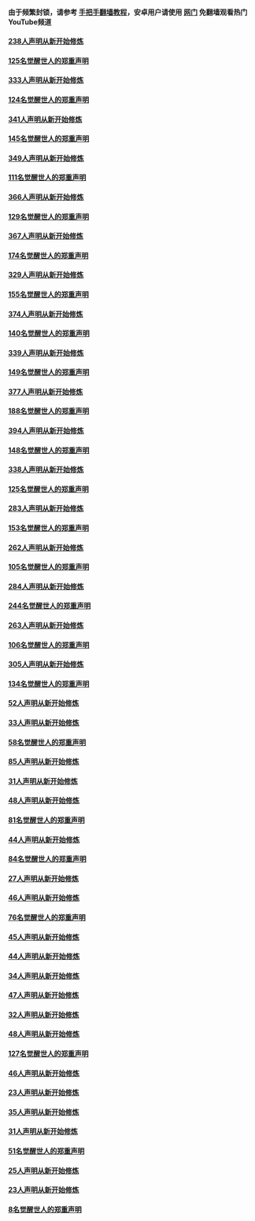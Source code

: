 #### 由于频繁封锁，请参考 [手把手翻墙教程](https://github.com/gfw-breaker/guides/wiki/)，安卓用户请使用 [网门](https://github.com/gfw-breaker/nogfw/blob/master/dl.md?t=07120300) 免翻墙观看热门YouTube频道 

#### [238人声明从新开始修炼](../pages/91/427767.md?t=07120300) 

#### [125名觉醒世人的郑重声明](../pages/91/427766.md?t=07120300) 

#### [333人声明从新开始修炼](../pages/91/427525.md?t=07120300) 

#### [124名觉醒世人的郑重声明](../pages/91/427524.md?t=07120300) 

#### [341人声明从新开始修炼](../pages/91/427255.md?t=07120300) 

#### [145名觉醒世人的郑重声明](../pages/91/427254.md?t=07120300) 

#### [349人声明从新开始修炼](../pages/91/426969.md?t=07120300) 

#### [111名觉醒世人的郑重声明](../pages/91/426968.md?t=07120300) 

#### [366人声明从新开始修炼](../pages/91/426737.md?t=07120300) 

#### [129名觉醒世人的郑重声明](../pages/91/426736.md?t=07120300) 

#### [367人声明从新开始修炼](../pages/91/426421.md?t=07120300) 

#### [174名觉醒世人的郑重声明](../pages/91/426420.md?t=07120300) 

#### [329人声明从新开始修炼](../pages/91/426139.md?t=07120300) 

#### [155名觉醒世人的郑重声明](../pages/91/426138.md?t=07120300) 

#### [374人声明从新开始修炼](../pages/91/425811.md?t=07120300) 

#### [140名觉醒世人的郑重声明](../pages/91/425810.md?t=07120300) 

#### [339人声明从新开始修炼](../pages/91/425690.md?t=07120300) 

#### [149名觉醒世人的郑重声明](../pages/91/425689.md?t=07120300) 

#### [377人声明从新开始修炼](../pages/91/424867.md?t=07120300) 

#### [188名觉醒世人的郑重声明](../pages/91/424866.md?t=07120300) 

#### [394人声明从新开始修炼](../pages/91/423914.md?t=07120300) 

#### [148名觉醒世人的郑重声明](../pages/91/423913.md?t=07120300) 

#### [338人声明从新开始修炼](../pages/91/423540.md?t=07120300) 

#### [125名觉醒世人的郑重声明](../pages/91/423539.md?t=07120300) 

#### [283人声明从新开始修炼](../pages/91/423296.md?t=07120300) 

#### [153名觉醒世人的郑重声明](../pages/91/423295.md?t=07120300) 

#### [262人声明从新开始修炼](../pages/91/423004.md?t=07120300) 

#### [105名觉醒世人的郑重声明](../pages/91/423003.md?t=07120300) 

#### [284人声明从新开始修炼](../pages/91/422707.md?t=07120300) 

#### [244名觉醒世人的郑重声明](../pages/91/422706.md?t=07120300) 

#### [263人声明从新开始修炼](../pages/91/422553.md?t=07120300) 

#### [106名觉醒世人的郑重声明](../pages/91/422552.md?t=07120300) 

#### [305人声明从新开始修炼](../pages/91/422153.md?t=07120300) 

#### [134名觉醒世人的郑重声明](../pages/91/422152.md?t=07120300) 

#### [52人声明从新开始修炼](../pages/91/421846.md?t=07120300) 

#### [33人声明从新开始修炼](../pages/91/421804.md?t=07120300) 

#### [58名觉醒世人的郑重声明](../pages/91/421845.md?t=07120300) 

#### [85人声明从新开始修炼](../pages/91/421769.md?t=07120300) 

#### [31人声明从新开始修炼](../pages/91/421763.md?t=07120300) 

#### [48人声明从新开始修炼](../pages/91/421605.md?t=07120300) 

#### [81名觉醒世人的郑重声明](../pages/91/421656.md?t=07120300) 

#### [44人声明从新开始修炼](../pages/91/421544.md?t=07120300) 

#### [84名觉醒世人的郑重声明](../pages/91/421543.md?t=07120300) 

#### [27人声明从新开始修炼](../pages/91/421465.md?t=07120300) 

#### [46人声明从新开始修炼](../pages/91/421454.md?t=07120300) 

#### [76名觉醒世人的郑重声明](../pages/91/421453.md?t=07120300) 

#### [45人声明从新开始修炼](../pages/91/421452.md?t=07120300) 

#### [44人声明从新开始修炼](../pages/91/421422.md?t=07120300) 

#### [34人声明从新开始修炼](../pages/91/421322.md?t=07120300) 

#### [47人声明从新开始修炼](../pages/91/421264.md?t=07120300) 

#### [32人声明从新开始修炼](../pages/91/421225.md?t=07120300) 

#### [48人声明从新开始修炼](../pages/91/421202.md?t=07120300) 

#### [127名觉醒世人的郑重声明](../pages/91/421224.md?t=07120300) 

#### [46人声明从新开始修炼](../pages/91/421203.md?t=07120300) 

#### [23人声明从新开始修炼](../pages/91/421138.md?t=07120300) 

#### [35人声明从新开始修炼](../pages/91/421122.md?t=07120300) 

#### [31人声明从新开始修炼](../pages/91/421081.md?t=07120300) 

#### [51名觉醒世人的郑重声明](../pages/91/421080.md?t=07120300) 

#### [25人声明从新开始修炼](../pages/91/421020.md?t=07120300) 

#### [23人声明从新开始修炼](../pages/91/420884.md?t=07120300) 

#### [8名觉醒世人的郑重声明](../pages/91/420883.md?t=07120300) 

